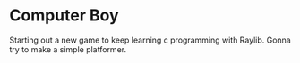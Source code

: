 # Computer Boy

Starting out a new game to keep learning c programming with Raylib.
Gonna try to make a simple platformer.
